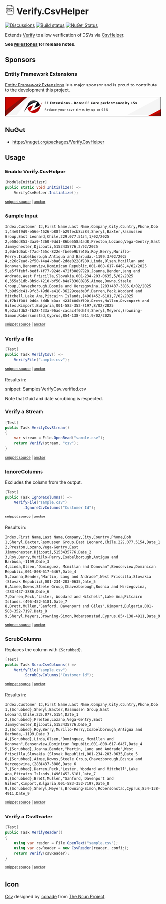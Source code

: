 # <img src="/src/icon.png" height="30px"> Verify.CsvHelper

[![Discussions](https://img.shields.io/badge/Verify-Discussions-yellow?svg=true&label=)](https://github.com/orgs/VerifyTests/discussions)
[![Build status](https://ci.appveyor.com/api/projects/status/v4wr99ywai0upgfm?svg=true)](https://ci.appveyor.com/project/SimonCropp/Verify-CsvHelper)
[![NuGet Status](https://img.shields.io/nuget/v/Verify.CsvHelper.svg)](https://www.nuget.org/packages/Verify.CsvHelper/)


Extends [Verify](https://github.com/VerifyTests/Verify) to allow verification of CSVs via [CsvHelper](https://joshclose.github.io/CsvHelper/).<!-- singleLineInclude: intro. path: /docs/intro.include.md -->


**See [Milestones](../../milestones?state=closed) for release notes.**


## Sponsors


### Entity Framework Extensions<!-- include: zzz. path: /docs/zzz.include.md -->

[Entity Framework Extensions](https://entityframework-extensions.net/?utm_source=simoncropp&utm_medium=Verify.CsvHelper) is a major sponsor and is proud to contribute to the development this project.

[![Entity Framework Extensions](https://raw.githubusercontent.com/VerifyTests/Verify.CsvHelper/refs/heads/main/docs/zzz.png)](https://entityframework-extensions.net/?utm_source=simoncropp&utm_medium=Verify.CsvHelper)<!-- endInclude -->


## NuGet

 * https://nuget.org/packages/Verify.CsvHelper


## Usage


### Enable Verify.CsvHelper

<!-- snippet: enable -->
<a id='snippet-enable'></a>
```cs
[ModuleInitializer]
public static void Initialize() =>
    VerifyCsvHelper.Initialize();
```
<sup><a href='/src/Tests/ModuleInitializer.cs#L3-L9' title='Snippet source file'>snippet source</a> | <a href='#snippet-enable' title='Start of snippet'>anchor</a></sup>
<!-- endSnippet -->


### Sample input

<!-- snippet: sample.csv -->
<a id='snippet-sample.csv'></a>
```csv
Index,Customer Id,First Name,Last Name,Company,City,Country,Phone,Dob
1,44e0f9d9-e56e-4626-b88f-b29fecb8c584,Sheryl,Baxter,Rasmussen Group,East Leonard,Chile,229.077.5154,1/02/2025
2,e58dd853-3aa0-4360-9dd1-86be558a1ad8,Preston,Lozano,Vega-Gentry,East Jimmychester,Djibouti,5153435776,2/02/2025
3,0de1d6ab-f7ad-455c-822e-fbe6e9b7e40a,Roy,Berry,Murillo-Perry,Isabelborough,Antigua and Barbuda,-1199,3/02/2025
4,c26c7ead-2f50-44a4-bba6-2dde0228f280,Linda,Olsen,Mcmillan and Donovan,Bensonview,Dominican Republic,001-808-617-6467,4/02/2025
5,e5f7febf-bedf-4f77-924d-472f30897928,Joanna,Bender,Lang and Andrade,West Priscilla,Slovakia,001-234-203-0635,5/02/2025
6,355a51db-8b9d-4210-bf50-b4a733080985,Aimee,Downs,Steele Group,Chavezborough,Bosnia and Herzegovina,(283)437-3886,6/02/2025
7,b9d9dc41-9fc3-49d8-a418-36229ceeba0f,Darren,Peck,Woodard and Mitchell,Lake Ana,Pitcairn Islands,(496)452-6181,7/02/2025
8,f7b4f884-0d6a-4ddb-b3ac-4235b06bf390,Brett,Mullen,Davenport and Giles,Kimport,Bulgaria,001-583-352-7197,8/02/2025
9,e2aafdb2-fb28-433a-96ad-cacac4f0daf4,Sheryl,Meyers,Browning-Simon,Robersonstad,Cyprus,854-138-4911,9/02/2025
```
<sup><a href='/src/Tests/sample.csv#L1-L10' title='Snippet source file'>snippet source</a> | <a href='#snippet-sample.csv' title='Start of snippet'>anchor</a></sup>
<!-- endSnippet -->


### Verify a file

<!-- snippet: VerifyCsv -->
<a id='snippet-VerifyCsv'></a>
```cs
[Test]
public Task VerifyCsv() =>
    VerifyFile("sample.csv");
```
<sup><a href='/src/Tests/Samples.cs#L4-L10' title='Snippet source file'>snippet source</a> | <a href='#snippet-VerifyCsv' title='Start of snippet'>anchor</a></sup>
<!-- endSnippet -->

Results in:

snippet: Samples.VerifyCsv.verified.csv

Note that Guid and date scrubbing is respected.


### Verify a Stream

<!-- snippet: VerifyCsvStream -->
<a id='snippet-VerifyCsvStream'></a>
```cs
[Test]
public Task VerifyCsvStream()
{
    var stream = File.OpenRead("sample.csv");
    return Verify(stream, "csv");
}
```
<sup><a href='/src/Tests/Samples.cs#L30-L39' title='Snippet source file'>snippet source</a> | <a href='#snippet-VerifyCsvStream' title='Start of snippet'>anchor</a></sup>
<!-- endSnippet -->


### IgnoreColumns

Excludes the column from the output.

<!-- snippet: IgnoreColumns -->
<a id='snippet-IgnoreColumns'></a>
```cs
[Test]
public Task IgnoreColumns() =>
    VerifyFile("sample.csv")
        .IgnoreCsvColumns("Customer Id");
```
<sup><a href='/src/Tests/Samples.cs#L12-L19' title='Snippet source file'>snippet source</a> | <a href='#snippet-IgnoreColumns' title='Start of snippet'>anchor</a></sup>
<!-- endSnippet -->

Results in:

<!-- snippet: Samples.IgnoreColumns.verified.csv -->
<a id='snippet-Samples.IgnoreColumns.verified.csv'></a>
```csv
Index,First Name,Last Name,Company,City,Country,Phone,Dob
1,Sheryl,Baxter,Rasmussen Group,East Leonard,Chile,229.077.5154,Date_1
2,Preston,Lozano,Vega-Gentry,East Jimmychester,Djibouti,5153435776,Date_2
3,Roy,Berry,Murillo-Perry,Isabelborough,Antigua and Barbuda,-1199,Date_3
4,Linda,Olsen,"Dominguez, Mcmillan and Donovan",Bensonview,Dominican Republic,001-808-617-6467,Date_4
5,Joanna,Bender,"Martin, Lang and Andrade",West Priscilla,Slovakia (Slovak Republic),001-234-203-0635,Date_5
6,Aimee,Downs,Steele Group,Chavezborough,Bosnia and Herzegovina,(283)437-3886,Date_6
7,Darren,Peck,"Lester, Woodard and Mitchell",Lake Ana,Pitcairn Islands,(496)452-6181,Date_7
8,Brett,Mullen,"Sanford, Davenport and Giles",Kimport,Bulgaria,001-583-352-7197,Date_8
9,Sheryl,Meyers,Browning-Simon,Robersonstad,Cyprus,854-138-4911,Date_9
```
<sup><a href='/src/Tests/Samples.IgnoreColumns.verified.csv#L1-L10' title='Snippet source file'>snippet source</a> | <a href='#snippet-Samples.IgnoreColumns.verified.csv' title='Start of snippet'>anchor</a></sup>
<!-- endSnippet -->


### ScrubColumns

Replaces the column with `{Scrubbed}`.

<!-- snippet: ScrubColumns -->
<a id='snippet-ScrubColumns'></a>
```cs
[Test]
public Task ScrubCsvColumns() =>
    VerifyFile("sample.csv")
        .ScrubCsvColumns("Customer Id");
```
<sup><a href='/src/Tests/Samples.cs#L21-L28' title='Snippet source file'>snippet source</a> | <a href='#snippet-ScrubColumns' title='Start of snippet'>anchor</a></sup>
<!-- endSnippet -->

Results in:

<!-- snippet: Samples.ScrubCsvColumns.verified.csv -->
<a id='snippet-Samples.ScrubCsvColumns.verified.csv'></a>
```csv
Index,Customer Id,First Name,Last Name,Company,City,Country,Phone,Dob
1,{Scrubbed},Sheryl,Baxter,Rasmussen Group,East Leonard,Chile,229.077.5154,Date_1
2,{Scrubbed},Preston,Lozano,Vega-Gentry,East Jimmychester,Djibouti,5153435776,Date_2
3,{Scrubbed},Roy,Berry,Murillo-Perry,Isabelborough,Antigua and Barbuda,-1199,Date_3
4,{Scrubbed},Linda,Olsen,"Dominguez, Mcmillan and Donovan",Bensonview,Dominican Republic,001-808-617-6467,Date_4
5,{Scrubbed},Joanna,Bender,"Martin, Lang and Andrade",West Priscilla,Slovakia (Slovak Republic),001-234-203-0635,Date_5
6,{Scrubbed},Aimee,Downs,Steele Group,Chavezborough,Bosnia and Herzegovina,(283)437-3886,Date_6
7,{Scrubbed},Darren,Peck,"Lester, Woodard and Mitchell",Lake Ana,Pitcairn Islands,(496)452-6181,Date_7
8,{Scrubbed},Brett,Mullen,"Sanford, Davenport and Giles",Kimport,Bulgaria,001-583-352-7197,Date_8
9,{Scrubbed},Sheryl,Meyers,Browning-Simon,Robersonstad,Cyprus,854-138-4911,Date_9
```
<sup><a href='/src/Tests/Samples.ScrubCsvColumns.verified.csv#L1-L10' title='Snippet source file'>snippet source</a> | <a href='#snippet-Samples.ScrubCsvColumns.verified.csv' title='Start of snippet'>anchor</a></sup>
<!-- endSnippet -->


### Verify a CsvReader

<!-- snippet: VerifyReader -->
<a id='snippet-VerifyReader'></a>
```cs
[Test]
public Task VerifyReader()
{
    using var reader = File.OpenText("sample.csv");
    using var csvReader = new CsvReader(reader, config);
    return Verify(csvReader);
}
```
<sup><a href='/src/Tests/Samples.cs#L46-L56' title='Snippet source file'>snippet source</a> | <a href='#snippet-VerifyReader' title='Start of snippet'>anchor</a></sup>
<!-- endSnippet -->


## Icon

[Csv](https://thenounproject.com/icon/csv-5776732/) designed by [iconade](https://thenounproject.com/creator/iconade3/) from [The Noun Project](https://thenounproject.com/).

